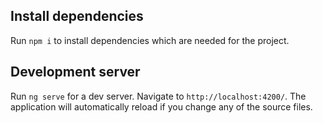## Install dependencies
Run `npm i` to install dependencies which are needed for the project.

## Development server

Run `ng serve` for a dev server. Navigate to `http://localhost:4200/`. The application will automatically reload if you change any of the source files.

